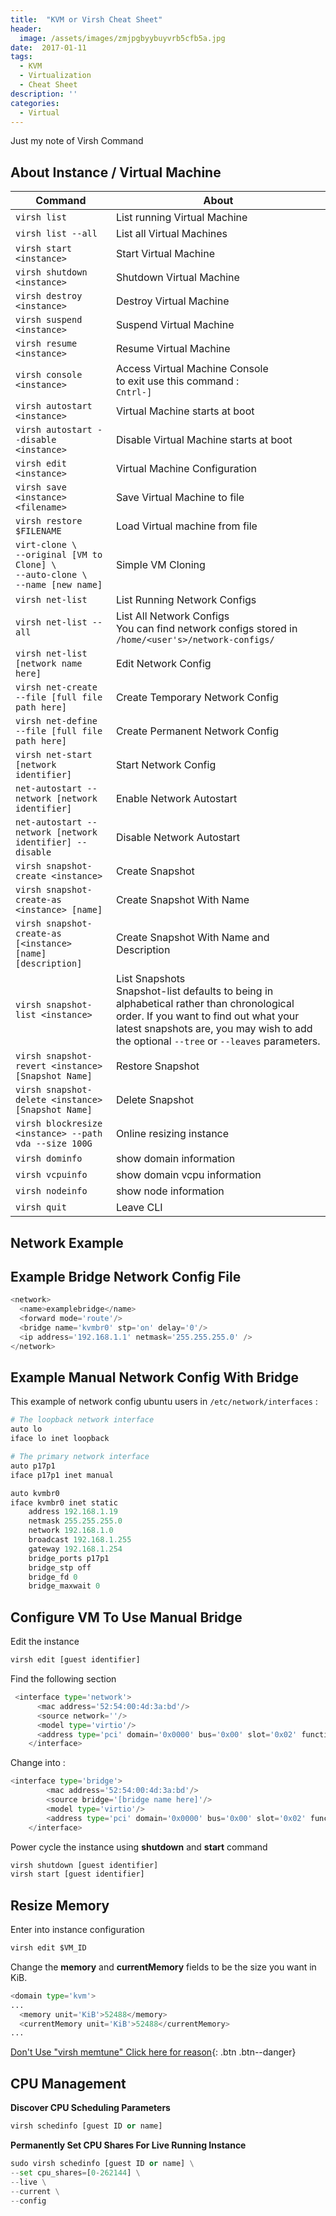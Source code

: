 ```yaml
---
title:  "KVM or Virsh Cheat Sheet"
header:
  image: /assets/images/zmjpgbyybuyvrb5cfb5a.jpg
date:  2017-01-11
tags:
  - KVM
  - Virtualization
  - Cheat Sheet
description: ''
categories:
  - Virtual
---
```


Just my note of Virsh Command

## About Instance / Virtual Machine

Command | About 
------- | ----- 
```virsh list``` | List running Virtual Machine | 
```virsh list --all``` | List all Virtual Machines | 
```virsh start <instance>``` | Start Virtual Machine |
```virsh shutdown <instance>``` | Shutdown Virtual Machine |
```virsh destroy <instance>``` | Destroy Virtual Machine |
```virsh suspend <instance>``` | Suspend Virtual Machine |
```virsh resume <instance>``` | Resume Virtual Machine |
```virsh console <instance>``` | Access Virtual Machine Console <br />to exit use this command : <br /> ```Cntrl-]``` 
```virsh autostart <instance>``` | Virtual Machine starts at boot |
```virsh autostart --disable <instance>``` | Disable Virtual Machine starts at boot |
```virsh edit <instance>``` | Virtual Machine Configuration | 
```virsh save <instance> <filename>``` | Save Virtual Machine to file | 
```virsh restore $FILENAME``` | Load Virtual machine from file | 
```virt-clone \``` <br /> ```--original [VM to Clone] \``` <br /> ```--auto-clone \``` <br /> ```--name [new name]``` | Simple VM Cloning | 
```virsh net-list``` | List Running Network Configs | 
```virsh net-list --all``` | List All Network Configs <br /> You can find network configs stored in ```/home/<user's>/network-configs/```| 
```virsh net-list [network name here]``` | Edit Network Config | 
```virsh net-create --file [full file path here]``` | Create Temporary Network Config | 
```virsh net-define --file [full file path here]``` | Create Permanent Network Config | 
```virsh net-start [network identifier]``` | Start Network Config | 
```net-autostart --network [network identifier]``` | Enable Network Autostart | 
```net-autostart --network [network identifier] --disable``` | Disable Network Autostart | 
```virsh snapshot-create <instance>``` | Create Snapshot | 
```virsh snapshot-create-as <instance> [name]``` | Create Snapshot With Name | 
```virsh snapshot-create-as [<instance> [name] [description]``` | Create Snapshot With Name and Description | 
```virsh snapshot-list <instance>``` | List Snapshots <br /> Snapshot-list defaults to being in alphabetical rather than chronological order. If you want to find out what your latest snapshots are, you may wish to add the optional ```--tree``` or  ```--leaves``` parameters.  | 
```virsh snapshot-revert <instance> [Snapshot Name]``` | Restore Snapshot | 
```virsh snapshot-delete <instance> [Snapshot Name]``` | Delete Snapshot | 
```virsh blockresize <instance> --path vda --size 100G``` | Online resizing instance | 
```virsh dominfo``` | show domain information |	
```virsh vcpuinfo``` | show domain vcpu information | 
```virsh nodeinfo``` | show node information | 
```virsh quit``` | Leave CLI | 


## Network Example

## Example Bridge Network Config File
```python
<network>
  <name>examplebridge</name>
  <forward mode='route'/>
  <bridge name='kvmbr0' stp='on' delay='0'/>
  <ip address='192.168.1.1' netmask='255.255.255.0' />
</network>
```

## Example Manual Network Config With Bridge


This example of network config ubuntu users in ```/etc/network/interfaces``` :

```python
# The loopback network interface
auto lo
iface lo inet loopback

# The primary network interface
auto p17p1
iface p17p1 inet manual

auto kvmbr0
iface kvmbr0 inet static
    address 192.168.1.19
    netmask 255.255.255.0
    network 192.168.1.0
    broadcast 192.168.1.255
    gateway 192.168.1.254
    bridge_ports p17p1
    bridge_stp off
    bridge_fd 0
    bridge_maxwait 0
```

## Configure VM To Use Manual Bridge

Edit the instance

```python
virsh edit [guest identifier]
```

Find the following section

```python
 <interface type='network'>
      <mac address='52:54:00:4d:3a:bd'/>
      <source network=''/>
      <model type='virtio'/>
      <address type='pci' domain='0x0000' bus='0x00' slot='0x02' function='0x0'/>
    </interface>
```

Change into : 

```python
<interface type='bridge'>
        <mac address='52:54:00:4d:3a:bd'/>
        <source bridge='[bridge name here]'/>
        <model type='virtio'/>
        <address type='pci' domain='0x0000' bus='0x00' slot='0x02' function='0x0'/>
    </interface>
```

Power cycle the instance using **shutdown** and **start** command 

```python
virsh shutdown [guest identifier]
virsh start [guest identifier]
```

## Resize Memory

Enter into instance configuration
```python
virsh edit $VM_ID 
```

Change the **memory** and **currentMemory** fields to be the size you want in KiB.

```python
<domain type='kvm'>
...
  <memory unit='KiB'>52488</memory>
  <currentMemory unit='KiB'>52488</currentMemory>
...
```
[Don't Use "virsh memtune" Click here for reason](http://libvirt.org/formatdomain.html#elementsMemoryTuning){: .btn .btn--danger}



## CPU Management

**Discover CPU Scheduling Parameters**

```python
virsh schedinfo [guest ID or name]
```
**Permanently Set CPU Shares For Live Running Instance**

```python
sudo virsh schedinfo [guest ID or name] \
--set cpu_shares=[0-262144] \
--live \
--current \
--config
```




